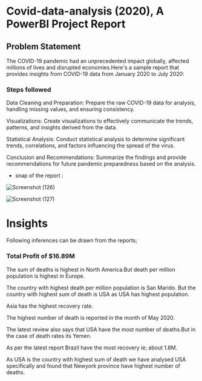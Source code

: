 
# Covid-data-analysis (2020), A PowerBI Project Report

## Problem Statement

The COVID-19 pandemic had an unprecedented impact globally, affected millions of lives and disrupted economies.Here's a sample report that provides insights from COVID-19 data from January 2020 to July 2020:

### Steps followed 

Data Cleaning and Preparation: Prepare the raw COVID-19 data for analysis, handling missing values, and ensuring consistency.

Visualizations: Create visualizations to effectively communicate the trends, patterns, and insights derived from the data.

Statistical Analysis: Conduct statistical analysis to determine significant trends, correlations, and factors influencing the spread of the virus.

Conclusion and Recommendations: Summarize the findings and provide recommendations for future pandemic preparedness based on the analysis.

- snap of the report :

![Screenshot (126)](https://github.com/user-attachments/assets/63ed5ffb-c2e4-433f-8938-1745826f85dd)

![Screenshot (127)](https://github.com/user-attachments/assets/3902190c-a720-4803-9d09-4a09eb4e8c4d)
 
# Insights

Following inferences can be drawn from the reports;

### Total Profit of $16.89M

The sum of deaths is highest in North America.But death per million population is highest in Europe.

The country with highest death per million population is San Marido. But the country with highest sum of death is USA as USA has highest population. 

Asia has the highest recovery rate.

The highest number of death is reported in the month of May 2020.

The latest review also says that USA have the most number of deaths.But in the case of death rates its Yemen.

As per the latest report Brazil have the most recovery ie; about 1.8M.

As USA is the country with highest sum of death we have analysed USA specifically and found that Newyork province have highest number of deaths. 
  
